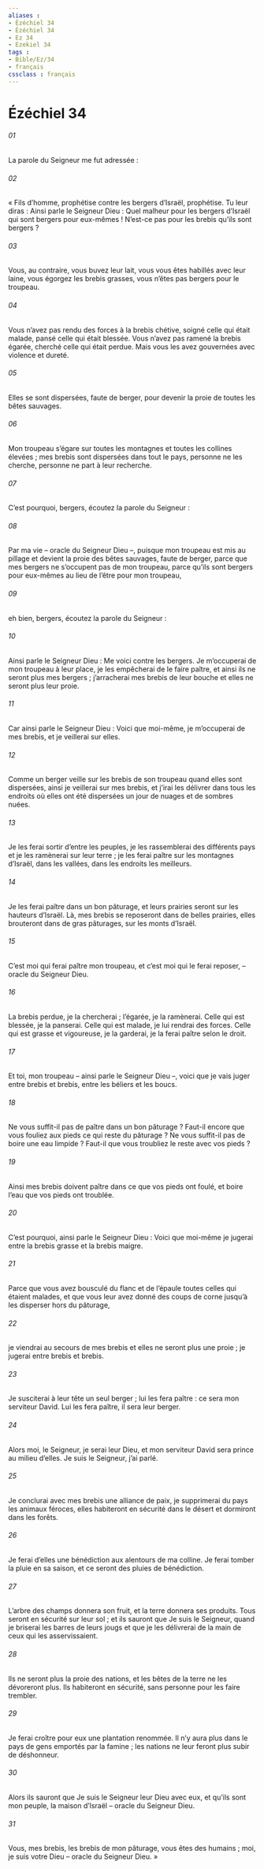 ```yaml
---
aliases : 
- Ézéchiel 34
- Ézéchiel 34
- Ez 34
- Ezekiel 34
tags : 
- Bible/Ez/34
- français
cssclass : français
---
```


# Ézéchiel 34

###### 01
La parole du Seigneur me fut adressée :
###### 02
« Fils d’homme, prophétise contre les bergers d’Israël, prophétise. Tu leur diras : Ainsi parle le Seigneur Dieu : Quel malheur pour les bergers d’Israël qui sont bergers pour eux-mêmes ! N’est-ce pas pour les brebis qu’ils sont bergers ?
###### 03
Vous, au contraire, vous buvez leur lait, vous vous êtes habillés avec leur laine, vous égorgez les brebis grasses, vous n’êtes pas bergers pour le troupeau.
###### 04
Vous n’avez pas rendu des forces à la brebis chétive, soigné celle qui était malade, pansé celle qui était blessée. Vous n’avez pas ramené la brebis égarée, cherché celle qui était perdue. Mais vous les avez gouvernées avec violence et dureté.
###### 05
Elles se sont dispersées, faute de berger, pour devenir la proie de toutes les bêtes sauvages.
###### 06
Mon troupeau s’égare sur toutes les montagnes et toutes les collines élevées ; mes brebis sont dispersées dans tout le pays, personne ne les cherche, personne ne part à leur recherche.
###### 07
C’est pourquoi, bergers, écoutez la parole du Seigneur :
###### 08
Par ma vie – oracle du Seigneur Dieu –, puisque mon troupeau est mis au pillage et devient la proie des bêtes sauvages, faute de berger, parce que mes bergers ne s’occupent pas de mon troupeau, parce qu’ils sont bergers pour eux-mêmes au lieu de l’être pour mon troupeau,
###### 09
eh bien, bergers, écoutez la parole du Seigneur :
###### 10
Ainsi parle le Seigneur Dieu : Me voici contre les bergers. Je m’occuperai de mon troupeau à leur place, je les empêcherai de le faire paître, et ainsi ils ne seront plus mes bergers ; j’arracherai mes brebis de leur bouche et elles ne seront plus leur proie.
###### 11
Car ainsi parle le Seigneur Dieu : Voici que moi-même, je m’occuperai de mes brebis, et je veillerai sur elles.
###### 12
Comme un berger veille sur les brebis de son troupeau quand elles sont dispersées, ainsi je veillerai sur mes brebis, et j’irai les délivrer dans tous les endroits où elles ont été dispersées un jour de nuages et de sombres nuées.
###### 13
Je les ferai sortir d’entre les peuples, je les rassemblerai des différents pays et je les ramènerai sur leur terre ; je les ferai paître sur les montagnes d’Israël, dans les vallées, dans les endroits les meilleurs.
###### 14
Je les ferai paître dans un bon pâturage, et leurs prairies seront sur les hauteurs d’Israël. Là, mes brebis se reposeront dans de belles prairies, elles brouteront dans de gras pâturages, sur les monts d’Israël.
###### 15
C’est moi qui ferai paître mon troupeau, et c’est moi qui le ferai reposer, – oracle du Seigneur Dieu.
###### 16
La brebis perdue, je la chercherai ; l’égarée, je la ramènerai. Celle qui est blessée, je la panserai. Celle qui est malade, je lui rendrai des forces. Celle qui est grasse et vigoureuse, je la garderai, je la ferai paître selon le droit.
###### 17
Et toi, mon troupeau – ainsi parle le Seigneur Dieu –, voici que je vais juger entre brebis et brebis, entre les béliers et les boucs.
###### 18
Ne vous suffit-il pas de paître dans un bon pâturage ? Faut-il encore que vous fouliez aux pieds ce qui reste du pâturage ? Ne vous suffit-il pas de boire une eau limpide ? Faut-il que vous troubliez le reste avec vos pieds ?
###### 19
Ainsi mes brebis doivent paître dans ce que vos pieds ont foulé, et boire l’eau que vos pieds ont troublée.
###### 20
C’est pourquoi, ainsi parle le Seigneur Dieu : Voici que moi-même je jugerai entre la brebis grasse et la brebis maigre.
###### 21
Parce que vous avez bousculé du flanc et de l’épaule toutes celles qui étaient malades, et que vous leur avez donné des coups de corne jusqu’à les disperser hors du pâturage,
###### 22
je viendrai au secours de mes brebis et elles ne seront plus une proie ; je jugerai entre brebis et brebis.
###### 23
Je susciterai à leur tête un seul berger ; lui les fera paître : ce sera mon serviteur David. Lui les fera paître, il sera leur berger.
###### 24
Alors moi, le Seigneur, je serai leur Dieu, et mon serviteur David sera prince au milieu d’elles. Je suis le Seigneur, j’ai parlé.
###### 25
Je conclurai avec mes brebis une alliance de paix, je supprimerai du pays les animaux féroces, elles habiteront en sécurité dans le désert et dormiront dans les forêts.
###### 26
Je ferai d’elles une bénédiction aux alentours de ma colline. Je ferai tomber la pluie en sa saison, et ce seront des pluies de bénédiction.
###### 27
L’arbre des champs donnera son fruit, et la terre donnera ses produits. Tous seront en sécurité sur leur sol ; et ils sauront que Je suis le Seigneur, quand je briserai les barres de leurs jougs et que je les délivrerai de la main de ceux qui les asservissaient.
###### 28
Ils ne seront plus la proie des nations, et les bêtes de la terre ne les dévoreront plus. Ils habiteront en sécurité, sans personne pour les faire trembler.
###### 29
Je ferai croître pour eux une plantation renommée. Il n’y aura plus dans le pays de gens emportés par la famine ; les nations ne leur feront plus subir de déshonneur.
###### 30
Alors ils sauront que Je suis le Seigneur leur Dieu avec eux, et qu’ils sont mon peuple, la maison d’Israël – oracle du Seigneur Dieu.
###### 31
Vous, mes brebis, les brebis de mon pâturage, vous êtes des humains ; moi, je suis votre Dieu – oracle du Seigneur Dieu. »
